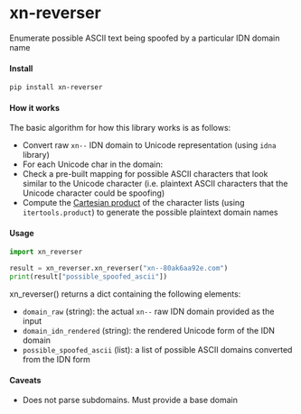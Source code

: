 # xn-reverser
Enumerate possible ASCII text being spoofed by a particular IDN domain name

#### Install
```sh
pip install xn-reverser
```

#### How it works
The basic algorithm for how this library works is as follows:

 - Convert raw `xn--` IDN domain to Unicode representation (using `idna` library)
 - For each Unicode char in the domain:
  - Check a pre-built mapping for possible ASCII characters that look similar to the Unicode character
  (i.e. plaintext ASCII characters that the Unicode character could be spoofing)
 - Compute the [Cartesian product](https://en.wikipedia.org/wiki/Cartesian_product) of the character lists (using `itertools.product`) to generate the possible plaintext domain names

#### Usage
```python
import xn_reverser

result = xn_reverser.xn_reverser("xn--80ak6aa92e.com")
print(result["possible_spoofed_ascii"])
```

xn_reverser() returns a dict containing the following elements:
 - `domain_raw` (string): the actual `xn--` raw IDN domain provided as the input
 - `domain_idn_rendered` (string): the rendered Unicode form of the IDN domain
 - `possible_spoofed_ascii` (list): a list of possible ASCII domains converted from the IDN form

#### Caveats
 - Does not parse subdomains. Must provide a base domain
